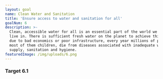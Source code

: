 ```yaml
---
layout: goal
name: Clean Water and Sanitation
title: 'Ensure access to water and sanitation for all'
goalNum: 6
description: >-
  Clean, accessible water for all is an essential part of the world we want to
  live in. There is sufficient fresh water on the planet to achieve this. But
  due to bad economics or poor infrastructure, every year millions of people,
  most of them children, die from diseases associated with inadequate water
  supply, sanitation and hygiene.
featuredImage: /img/uploads/6.png
---
```

### Target 6.1
